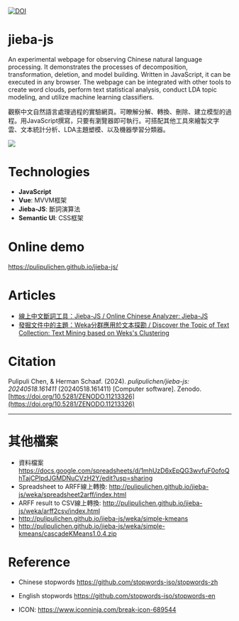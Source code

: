 [![DOI](https://zenodo.org/badge/81649576.svg)](https://zenodo.org/doi/10.5281/zenodo.11213326)

jieba-js
========

An experimental webpage for observing Chinese natural language processing. It demonstrates the processes of decomposition, transformation, deletion, and model building. Written in JavaScript, it can be executed in any browser. The webpage can be integrated with other tools to create word clouds, perform text statistical analysis, conduct LDA topic modeling, and utilize machine learning classifiers.

觀察中文自然語言處理過程的實驗網頁。可瞭解分解、轉換、刪除、建立模型的過程。用JavaScript撰寫，只要有瀏覽器即可執行。可搭配其他工具來繪製文字雲、文本統計分析、LDA主題塑模、以及機器學習分類器。

![](https://blogger.googleusercontent.com/img/a/AVvXsEjr1wwZ1ctdd5ZyIq8lC8xf5uW651XmleCJx5tVkHXgib-gcjYvhmLoqWYIVPxGInOPqfiz8DQ4TslZe6-yXvxYanlxhd83ZfiLkIgPb-FV6MqL-UOSsua00I7ocj-XRxk1qsuAR32os1hXDvy7uOCL-HyRBKVQ34ycfNKtEJiW88Jbn5kXOT7noQ)

# Technologies

- **JavaScript**
- **Vue**: MVVM框架
- **Jieba-JS**: 斷詞演算法
- **Semantic UI**: CSS框架

# Online demo

https://pulipulichen.github.io/jieba-js/

# Articles

- [線上中文斷詞工具：Jieba-JS / Online Chinese Analyzer: Jieba-JS](https://blog.pulipuli.info/2017/03/jieba-js-online-chinese-analyzer-jieba.html)
- [發掘文件中的主題：Weka分群應用於文本探勘 / Discover the Topic of Text Collection: Text Mining based on Weks's Clustering](https://blog.pulipuli.info/2019/07/weka-discover-topic-of-text-collection.html)

# Citation

Pulipuli Chen, & Herman Schaaf. (2024). *pulipulichen/jieba-js: 20240518.161411* (20240518.161411) [Computer software]. Zenodo. [https://doi.org/10.5281/ZENODO.11213326](https://doi.org/10.5281/ZENODO.11213326)

----

# 其他檔案

- 資料檔案 https://docs.google.com/spreadsheets/d/1mhUzD6xEpQG3wvfuF0ofoQhTajCPlpdJGMDNuCVzH2Y/edit?usp=sharing
- Spreadsheet to ARFF線上轉換: http://pulipulichen.github.io/jieba-js/weka/spreadsheet2arff/index.html
- ARFF result to CSV線上轉換: http://pulipulichen.github.io/jieba-js/weka/arff2csv/index.html
- http://pulipulichen.github.io/jieba-js/weka/simple-kmeans
- http://pulipulichen.github.io/jieba-js/weka/simple-kmeans/cascadeKMeans1.0.4.zip

# Reference

- Chinese stopwords https://github.com/stopwords-iso/stopwords-zh
- English stopwords https://github.com/stopwords-iso/stopwords-en

- ICON: https://www.iconninja.com/break-icon-689544

